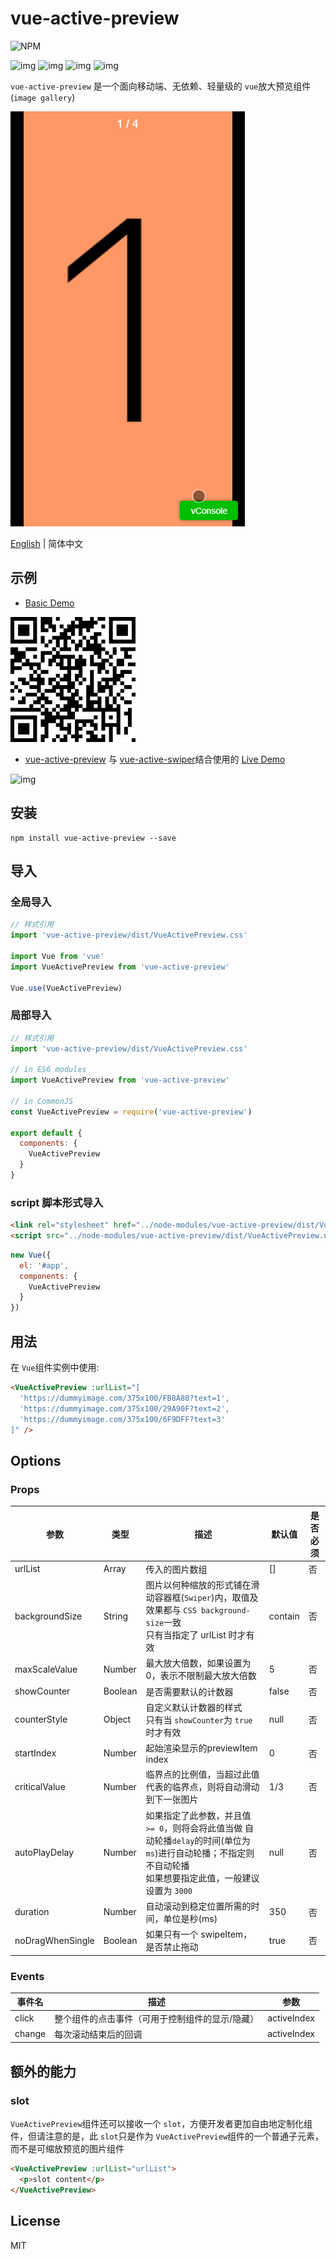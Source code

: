 # vue-active-preview

![NPM](https://nodei.co/npm/vue-active-preview.png?downloads=true&downloadRank=true&stars=true)

![img](https://img.shields.io/npm/v/vue-active-preview.svg) ![img](https://img.shields.io/bundlephobia/minzip/vue-active-preview.svg) ![img](https://img.shields.io/npm/dt/vue-active-preview.svg) ![img](https://img.shields.io/github/license/accforgit/vue-active-preview.svg)

`vue-active-preview` 是一个面向移动端、无依赖、轻量级的 `vue`放大预览组件(`image gallery`)

![img](https://raw.githubusercontent.com/accforgit/vue-active-preview/master/public/preview_1.gif)

[English](https://github.com/accforgit/vue-active-preview/blob/master/README_US.md) | 简体中文

## 示例

- [Basic Demo](https://accforgit.github.io/vue-active-preview/basic.html)

![img](https://raw.githubusercontent.com/accforgit/vue-active-preview/master/public/vue-active-preview.png)

- [vue-active-preview](https://github.com/accforgit/vue-active-preview) 与 [vue-active-swiper](https://github.com/accforgit/vue-active-swiper)结合使用的 [Live Demo](https://accforgit.github.io/vue-active-preview/swiper_preview.html)

![img](https://raw.githubusercontent.com/accforgit/vue-active-preview/master/public/E:\DEV\githubRes\vue-active-preview\public\swiper_preview.png.png)

## 安装

```
npm install vue-active-preview --save
```

## 导入

### 全局导入

```js
// 样式引用
import 'vue-active-preview/dist/VueActivePreview.css'

import Vue from 'vue'
import VueActivePreview from 'vue-active-preview'

Vue.use(VueActivePreview)
```

### 局部导入

```js
// 样式引用
import 'vue-active-preview/dist/VueActivePreview.css'

// in ES6 modules
import VueActivePreview from 'vue-active-preview'

// in CommonJS
const VueActivePreview = require('vue-active-preview')

export default {
  components: {
    VueActivePreview
  }
}
```

### script 脚本形式导入

```html
<link rel="stylesheet" href="../node-modules/vue-active-preview/dist/VueActivePreview.css" charset="utf-8">
<script src="../node-modules/vue-active-preview/dist/VueActivePreview.umd.min.js"></script>
```

```js
new Vue({
  el: '#app',
  components: {
    VueActivePreview
  }
})
```

## 用法

在 `Vue`组件实例中使用:
```html
<VueActivePreview :urlList="[
  'https://dummyimage.com/375x100/FB8A80?text=1',
  'https://dummyimage.com/375x100/29A90F?text=2',
  'https://dummyimage.com/375x100/6F9DFF?text=3'
]" />
```

## Options

### Props

|参数|类型|描述|默认值|是否必须|
|----|---|----|----|---|
|urlList|Array|传入的图片数组|[]|否|
|backgroundSize|String|图片以何种缩放的形式铺在滑动容器框(`Swiper`)内，取值及效果都与 `CSS background-size`一致 <br>只有当指定了 urlList 时才有效|contain|否|
|maxScaleValue|Number|最大放大倍数，如果设置为 0，表示不限制最大放大倍数|5|否|
|showCounter|Boolean|是否需要默认的计数器|false|否|
|counterStyle|Object|自定义默认计数器的样式 <br>只有当 `showCounter`为 `true`时才有效|null|否|
|startIndex|Number|起始渲染显示的previewItem index|0|否|
|criticalValue|Number|临界点的比例值，当超过此值代表的临界点，则将自动滑动到下一张图片|1/3|否|
|autoPlayDelay|Number|如果指定了此参数，并且值 `>= 0`，则将会将此值当做 自动轮播`delay`的时间(单位为 `ms`)进行自动轮播；不指定则不自动轮播 <br>如果想要指定此值，一般建议设置为 `3000`|null|否|
|duration|Number|自动滚动到稳定位置所需的时间，单位是秒(ms)|350|否|
|noDragWhenSingle|Boolean|如果只有一个 swipeItem，是否禁止拖动|true|否|

### Events

|事件名|描述|参数|
|---|---|---|
|click|整个组件的点击事件（可用于控制组件的显示/隐藏）|activeIndex|
|change|每次滚动结束后的回调|activeIndex|

## 额外的能力

### slot

`VueActivePreview`组件还可以接收一个 `slot`，方便开发者更加自由地定制化组件，但请注意的是，此 `slot`只是作为 `VueActivePreview`组件的一个普通子元素，而不是可缩放预览的图片组件

```html
<VueActivePreview :urlList="urlList">
  <p>slot content</p>
</VueActivePreview>
```

## License

MIT
